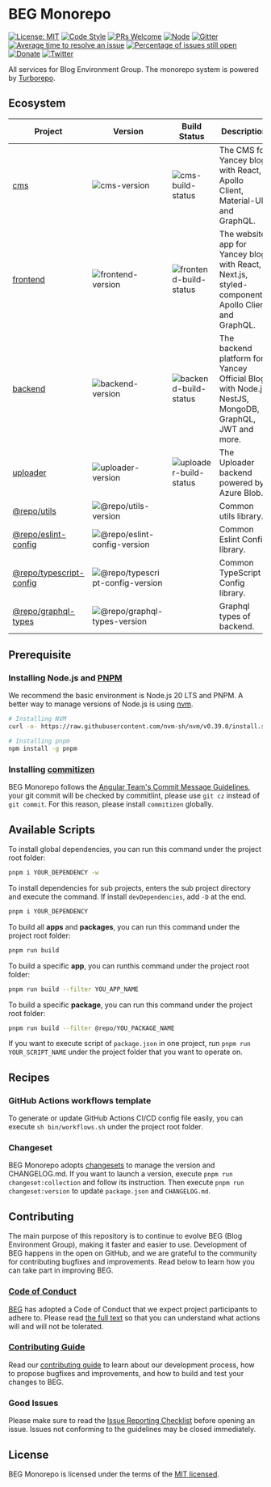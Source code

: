 # BEG Monorepo

[![License: MIT](https://img.shields.io/badge/License-MIT-green.svg)](https://opensource.org/licenses/MIT)
[![Code Style](https://img.shields.io/badge/code%20style-prettier-green)](https://prettier.io/)
[![PRs Welcome](https://img.shields.io/badge/PRs-welcome-green.svg)](https://github.com/Yancey-Blog/beg-monorepo/pulls)
[![Node](https://img.shields.io/badge/node-%3E%3D20.18.0-orange.svg)](https://nodejs.org/en/)
[![Gitter](https://badges.gitter.im/yancey-official/community.svg)](https://gitter.im/yancey-official/community?utm_source=badge&utm_medium=badge&utm_campaign=pr-badge)
[![Average time to resolve an issue](https://isitmaintained.com/badge/resolution/Yancey-Blog/beg-monorepo.svg)](https://isitmaintained.com/project/Yancey-Blog/beg-monorepo)
[![Percentage of issues still open](https://isitmaintained.com/badge/open/Yancey-Blog/beg-monorepo.svg)](https://isitmaintained.com/project/Yancey-Blog/beg-monorepo)
[![Donate](https://img.shields.io/badge/Donate-PayPal-ff3f59.svg)](https://www.paypal.me/yanceyleo)
[![Twitter](https://img.shields.io/twitter/follow/YanceyOfficial.svg?style=social&label=Follow)](https://twitter.com/YanceyOfficial)

All services for Blog Environment Group. The monorepo system is powered by [Turborepo](https://turbo.build/repo/docs).

## Ecosystem

| Project                   | Version                            | Build Status                            | Description                                                                                         |
| ------------------------- | ---------------------------------- | --------------------------------------- | --------------------------------------------------------------------------------------------------- |
| [cms]                     | ![cms-version]                     | ![cms-build-status]                     | The CMS for Yancey blog with React, Apollo Client, Material-UI and GraphQL.                         |
| [frontend]                | ![frontend-version]                | ![frontend-build-status]                | The website app for Yancey blog with React, Next.js, styled-components, Apollo Client and GraphQL.  |
| [backend]                 | ![backend-version]                 | ![backend-build-status]                 | The backend platform for Yancey Official Blog with Node.js, NestJS, MongoDB, GraphQL, JWT and more. |
| [uploader]                | ![uploader-version]                | ![uploader-build-status]                | The Uploader backend powered by Azure Blob.                                                         |
| [@repo/utils]             | ![@repo/utils-version]             |                                         | Common utils library.                                                                               |
| [@repo/eslint-config]     | ![@repo/eslint-config-version]     |                                         | Common Eslint Config library.                                                                       |
| [@repo/typescript-config] | ![@repo/typescript-config-version] |                                         | Common TypeScript Config library.                                                                   |
| [@repo/graphql-types]     | ![@repo/graphql-types-version]     |                                         | Graphql types of backend.                                                                           |

[cms]: ./apps/cms
[frontend]: ./apps/frontend
[backend]: ./apps/backend
[uploader]: ./apps/uploader
[@repo/utils]: ./packages/utils
[@repo/eslint-config]: ./packages/eslint-config
[@repo/typescript-config]: ./packages/typescript-config
[@repo/graphql-types]: ./packages/graphql-types
[cms-version]: https://img.shields.io/badge/Version-v6.1.0-brightgreen
[frontend-version]: https://img.shields.io/badge/Version-v5.2.0-brightgreen
[backend-version]: https://img.shields.io/badge/Version-v3.1.1-brightgreen
[uploader-version]: https://img.shields.io/badge/Version-v2.0.1-brightgreen
[@repo/utils-version]: https://img.shields.io/badge/Version-v2.0.0-brightgreen
[@repo/eslint-config-version]: https://img.shields.io/badge/Version-v1.0.0-brightgreen
[@repo/typescript-config-version]: https://img.shields.io/badge/Version-v1.0.0-brightgreen
[@repo/graphql-types-version]: https://img.shields.io/badge/Version-v1.0.0-brightgreen
[cms-build-status]: https://github.com/Yancey-Blog/beg-monorepo/actions/workflows/github-actions-cms.yml/badge.svg
[frontend-build-status]: https://github.com/Yancey-Blog/beg-monorepo/actions/workflows/github-actions-frontend.yml/badge.svg
[backend-build-status]: https://github.com/Yancey-Blog/beg-monorepo/actions/workflows/github-actions-backend.yml/badge.svg
[uploader-build-status]: https://github.com/Yancey-Blog/beg-monorepo/actions/workflows/github-actions-uploader.yml/badge.svg

## Prerequisite

### Installing Node.js and [PNPM](https://pnpm.io)

We recommend the basic environment is Node.js 20 LTS and PNPM. A better way to manage versions of Node.js is using [nvm](https://github.com/nvm-sh/nvm).

```bash
# Installing NVM
curl -o- https://raw.githubusercontent.com/nvm-sh/nvm/v0.39.0/install.sh | bash

# Installing pnpm
npm install -g pnpm
```

### Installing [commitizen](https://github.com/commitizen/cz-cli)

BEG Monorepo follows the [Angular Team's Commit Message Guidelines](https://github.com/angular/angular/blob/master/CONTRIBUTING.md#commit), your git commit will be checked by commitlint, please use `git cz` instead of `git commit`. For this reason, please install `commitizen` globally.

## Available Scripts

To install global dependencies, you can run this command under the project root folder:

```bash
pnpm i YOUR_DEPENDENCY -w
```

To install dependencies for sub projects, enters the sub project directory and execute the command. If install `devDependencies`, add `-D` at the end.

```bash
pnpm i YOUR_DEPENDENCY
```

To build all **apps** and **packages**, you can run this command under the project root folder:

```bash
pnpm run build
```

To build a specific **app**, you can runthis command under the project root folder:

```bash
pnpm run build --filter YOU_APP_NAME
```

To build a specific **package**, you can run this command under the project root folder:

```bash
pnpm run build --filter @repo/YOU_PACKAGE_NAME
```

If you want to execute script of `package.json` in one project, run `pnpm run YOUR_SCRIPT_NAME` under the project folder that you want to operate on.

## Recipes

### GitHub Actions workflows template

To generate or update GitHub Actions CI/CD config file easily, you can execute `sh bin/workflows.sh` under the project root folder.

### Changeset

BEG Monorepo adopts [changesets](https://github.com/changesets/changesets) to manage the version and CHANGELOG.md. If you want to launch a version, execute `pnpm run changeset:collection` and follow its instruction. Then execute `pnpm run changeset:version` to update `package.json` and `CHANGELOG.md`.

## Contributing

The main purpose of this repository is to continue to evolve BEG (Blog Environment Group), making it faster and easier to use. Development of BEG happens in the open on GitHub, and we are grateful to the community for contributing bugfixes and improvements. Read below to learn how you can take part in improving BEG.

### [Code of Conduct](./CODE_OF_CONDUCT.md)

[BEG](https://github.com/Yancey-Blog) has adopted a Code of Conduct that we expect project participants to adhere to. Please read [the full text](./CODE_OF_CONDUCT.md) so that you can understand what actions will and will not be tolerated.

### [Contributing Guide](./CONTRIBUTING.md)

Read our [contributing guide](./CONTRIBUTING.md) to learn about our development process, how to propose bugfixes and improvements, and how to build and test your changes to BEG.

### Good Issues

Please make sure to read the [Issue Reporting Checklist](./.github/ISSUE_TEMPLATE/bug_report.md) before opening an issue. Issues not conforming to the guidelines may be closed immediately.

## License

BEG Monorepo is licensed under the terms of the [MIT licensed](https://opensource.org/licenses/MIT).
